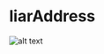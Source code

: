 liarAddress
===========

![alt text](https://dl.dropboxusercontent.com/u/23971112/github/liaraddress.jpg "Title")
